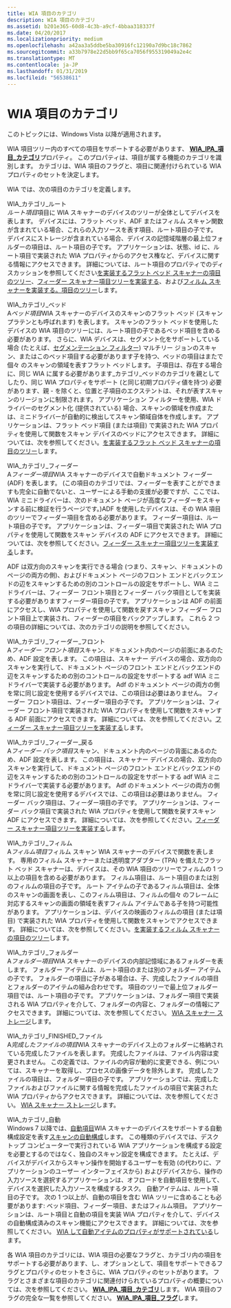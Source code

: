 ```yaml
---
title: WIA 項目のカテゴリ
description: WIA 項目のカテゴリ
ms.assetid: b201e365-60d8-4c3b-a9cf-4bbaa318337f
ms.date: 04/20/2017
ms.localizationpriority: medium
ms.openlocfilehash: a42aa3a5ddbe5ba30916fc12190a7d9bc18c7862
ms.sourcegitcommit: a33b7978e22d5bb9f65ca7056f955319049a2e4c
ms.translationtype: MT
ms.contentlocale: ja-JP
ms.lasthandoff: 01/31/2019
ms.locfileid: "56538611"
---
```

# <a name="wia-item-categories"></a>WIA 項目のカテゴリ





このトピックには、Windows Vista 以降が適用されます。

WIA 項目ツリー内のすべての項目をサポートする必要があります、 [ **WIA\_IPA\_項目\_カテゴリ**](https://msdn.microsoft.com/library/windows/hardware/ff551581)プロパティ。 このプロパティは、項目が属する機能のカテゴリを識別します。 カテゴリは、WIA 項目のフラグと、項目に関連付けられている WIA プロパティのセットを決定します。

WIA では、次の項目のカテゴリを定義します。

<a href="" id="wia-category-root"></a>WIA\_カテゴリ\_ルート  
*ルート項目*項目に WIA スキャナーのデバイスのツリーが全体としてデバイスを表します。 デバイスには、フラット ベッド、ADF またはフィルム スキャン関数が含まれている場合、これらの入力ソースを表す項目、ルート項目の子です。 デバイスにストレージが含まれている場合、デバイスの記憶域階層の最上位フォルダーの項目は、ルート項目の子です。 アプリケーションは、状態、id に、ルート項目で実装された WIA プロパティからのアクセス権など、デバイスに関する情報にアクセスできます。 詳細については、ルート項目のプロパティでのディスカッションを参照してください[を実装するフラット ベッド スキャナーの項目のツリー](implementing-flatbed-scanner-item-trees.md)、[フィーダー スキャナー項目ツリーを実装する](implementing-feeder-scanner-item-trees.md)、および[フィルム スキャナーを実装する。項目のツリー](implementing-film-scanner-item-trees.md)します。

<a href="" id="wia-category-flatbed"></a>WIA\_カテゴリ\_ベッド  
A*ベッド項目*WIA スキャナーのデバイスのスキャンのフラット ベッド (スキャン プラテンとも呼ばれます) を表します。 スキャンのフラット ベッドを使用したデバイスの WIA 項目のツリーには、ルート項目の子であるベッド項目を含める必要があります。 さらに、WIA デバイスは、セグメント化をサポートしている場合 (たとえば、[セグメンテーション フィルター](wia-segmentation-filter.md)) マルチリー ジョンのスキャン、またはこのベッド項目する必要があります子を持つ、ベッドの項目はまたで個々 のスキャンの領域を表すフラット ベッドします。 子項目は、存在する場合に、同じ WIA に属する必要があります\_カテゴリ\_ベッドのカテゴリを親としてしたり、同じ WIA プロパティをサポート (と同じ初期プロパティ値を持つ) 必要があります、親 - を除くと、位置と子項目のエクステントは、それが表すスキャンのリージョンに制限されます。 アプリケーション フィルターを使用、WIA ドライバーのセグメント化 (提供されている) 場合、スキャンの領域を作成または、ミニドライバーが自動的に検出してスキャン領域自体を作成します。 アプリケーションは、フラット ベッド項目 (または項目) で実装された WIA プロパティを使用して関数をスキャン デバイスのベッドにアクセスできます。 詳細については、次を参照してください。[を実装するフラット ベッド スキャナーの項目のツリー](implementing-flatbed-scanner-item-trees.md)します。

<a href="" id="wia-category-feeder"></a>WIA\_カテゴリ\_フィーダー  
A*フィーダー項目*WIA スキャナーのデバイスで自動ドキュメント フィーダー (ADF) を表します。 (この項目のカテゴリでは、フィーダーを表すことができますも完全に自動でないと、ユーザーによる手動の支援が必要ですが、ここでは、WIA ミニドライバーは、次のドキュメント ページが高度なフィーダーをスキャンする前に検証を行うページです。)ADF を使用したデバイスは、その WIA 項目のツリーでフィーダー項目を含める必要があります。 フィーダー項目は、ルート項目の子です。 アプリケーションは、フィーダー項目で実装された WIA プロパティを使用して関数をスキャン デバイスの ADF にアクセスできます。 詳細については、次を参照してください。[フィーダー スキャナー項目ツリーを実装する](implementing-feeder-scanner-item-trees.md)します。

ADF は双方向のスキャンを実行できる場合 (つまり、スキャン、ドキュメントのページの両方の側)、およびドキュメント ページのフロント エンドとバックエンドの辺をスキャンするための別のコントロールの設定をサポートし、WIA ミニドライバーは、フィーダー フロント項目とフィーダー バック項目としてを実装する必要がありますフィーダー項目の子です。 アプリケーションは ADF の前面にアクセスし、WIA プロパティを使用して関数を戻すスキャン フィーダー フロント項目上で実装され、フィーダーの項目をバックアップします。 これら 2 つの項目の詳細については、次のカテゴリの説明を参照してください。

<a href="" id="wia-category-feeder-front"></a>WIA\_カテゴリ\_フィーダー\_フロント  
A*フィーダー フロント項目*スキャン、ドキュメント内のページの前面にあるのため、ADF 設定を表します。 この項目は、スキャナー デバイスの場合、双方向のスキャンを実行して、ドキュメント ページのフロント エンドとバックエンドの辺をスキャンするための別のコントロールの設定をサポートする adf WIA ミニドライバーで実装する必要があります。 Adf のドキュメント ページの両方の側を常に同じ設定を使用するデバイスでは、この項目は必要はありません。 フィーダー フロント項目は、フィーダー項目の子です。 アプリケーションは、フィーダー フロント項目で実装された WIA プロパティを使用して関数をスキャンする ADF 前面にアクセスできます。 詳細については、次を参照してください。[フィーダー スキャナー項目ツリーを実装する](implementing-feeder-scanner-item-trees.md)します。

<a href="" id="wia-category-feeder-back"></a>WIA\_カテゴリ\_フィーダー\_戻る  
A*フィーダー バック項目*スキャン、ドキュメント内のページの背面にあるのため、ADF 設定を表します。 この項目は、スキャナー デバイスの場合、双方向のスキャンを実行して、ドキュメント ページのフロント エンドとバックエンドの辺をスキャンするための別のコントロールの設定をサポートする adf WIA ミニドライバーで実装する必要があります。 Adf のドキュメント ページの両方の側を常に同じ設定を使用するデバイスでは、この項目は必要はありません。 フィーダー バック項目は、フィーダー項目の子です。 アプリケーションは、フィーダー バック項目で実装された WIA プロパティを使用して関数を戻すスキャン ADF にアクセスできます。 詳細については、次を参照してください。[フィーダー スキャナー項目ツリーを実装する](implementing-feeder-scanner-item-trees.md)します。

<a href="" id="wia-category-film"></a>WIA\_カテゴリ\_フィルム  
A*フィルム項目*フィルム スキャン WIA スキャナーのデバイスで関数を表します。 専用のフィルム スキャナーまたは透明度アダプター (TPA) を備えたフラット ベッド スキャナーは、デバイスは、その WIA 項目のツリーでフィルムの 1 つ以上の項目を含める必要があります。 フィルム項目は、ルート項目のまたは別のフィルムの項目の子です。 ルート アイテムの子であるフィルム項目は、全体のスキャンの画面を表し、このフィルム項目は、フィルムの個々 のフレームに対応するスキャンの画面の領域を表すフィルム アイテムである子を持つ可能性があります。 アプリケーションは、デバイスの映画のフィルムの項目 (または項目) で実装された WIA プロパティを使用して関数をスキャンでアクセスできます。 詳細については、次を参照してください。[を実装するフィルム スキャナーの項目のツリー](implementing-film-scanner-item-trees.md)します。

<a href="" id="wia-category-folder"></a>WIA\_カテゴリ\_フォルダー  
A*フォルダー項目*WIA スキャナーのデバイスの内部記憶域にあるフォルダーを表します。 フォルダー アイテムは、ルート項目のまたは別のフォルダー アイテムの子です。 フォルダーの項目に子がある場合は、子、完成したファイルの項目とフォルダーのアイテムの組み合わせです。 項目のツリーで最上位フォルダー項目では、ルート項目の子です。 アプリケーションは、フォルダー項目で実装される WIA プロパティを介して、フォルダーの内容と、フォルダーの情報にアクセスできます。 詳細については、次を参照してください。 [WIA スキャナー ストレージ](wia-scanner-storage.md)します。

<a href="" id="wia-category-finished-file"></a>WIA\_カテゴリ\_FINISHED\_ファイル  
A*完成したファイルの項目*WIA スキャナーのデバイス上のフォルダーに格納されている完成したファイルを表します。 完成したファイルは、ファイル内容は変更されません。 この定義では、ファイルの内容が動的に変更できる、例については、スキャナーを取得し、プロセスの画像データを除外します。 完成したファイルの項目は、フォルダー項目の子です。 アプリケーションでは、完成したファイルおよびファイルに関する情報を完成したファイルの項目で実装された WIA プロパティからアクセスできます。 詳細については、次を参照してください。 [WIA スキャナー ストレージ](wia-scanner-storage.md)します。

<a href="" id="wia-category-auto"></a>WIA\_カテゴリ\_自動  
Windows 7 以降では、[自動項目](auto-item.md)WIA スキャナーのデバイスをサポートする自動構成設定を表す[スキャンの自動構成](auto-configured-scanning.md)します。 この種類のデバイスでは、デスクトップ コンピューターで実行されている WIA アプリケーションを構成する設定を必要とするのではなく、独自のスキャン設定を構成できます。 たとえば、デバイスがデバイスからスキャン操作を開始するユーザーを有効 (の代わりに、アプリケーションのユーザー インターフェイスから) およびデバイスから、操作の入力ソースを選択するアプリケーションは、オフロードを自動項目を使用して、デバイスを選択した入力ソースを構成するタスク。 自動アイテムは、ルート項目の子です。 次の 1 つ以上が、自動の項目を含む WIA ツリーに含めることも必要があります: ベッド項目、フィーダー項目、またはフィルム項目。 アプリケーションは、ルート項目と自動の項目を実装 WIA プロパティを介して、デバイスの自動構成済みのスキャン機能にアクセスできます。 詳細については、次を参照してください。 [WIA して自動アイテムのプロパティがサポートされている](wia-properties-supported-by-an-auto-item.md)します。

各 WIA 項目のカテゴリには、WIA 項目の必要なフラグと、カテゴリ内の項目をサポートする必要があります、し、オプションとして、項目をサポートできるフラグとプロパティのセットをさらに、WIA プロパティのセットがあります。 フラグとさまざまな項目のカテゴリに関連付けられているプロパティの概要については、次を参照してください。 [ **WIA\_IPA\_項目\_カテゴリ**](https://msdn.microsoft.com/library/windows/hardware/ff551581)します。 WIA 項目のフラグの完全な一覧を参照してください。 [ **WIA\_IPA\_項目\_フラグ**](https://msdn.microsoft.com/library/windows/hardware/ff551585)します。

 

 




